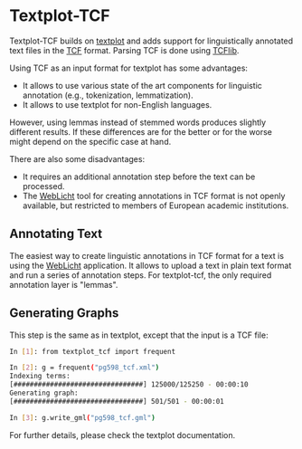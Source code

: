 # Textplot-TCF

Textplot-TCF builds on [textplot](https://github.com/davidmcclure/textplot) and adds support for linguistically annotated text files in the [TCF](http://weblicht.sfs.uni-tuebingen.de/weblichtwiki/index.php/The_TCF_Format) format. Parsing TCF is done using [TCFlib](https://github.com/SeNeReKo/TCFlib).

Using TCF as an input format for textplot has some advantages:

* It allows to use various state of the art components for linguistic annotation (e.g., tokenization, lemmatization).
* It allows to use textplot for non-English languages.

However, using lemmas instead of stemmed words produces slightly different results. If these differences are for the better or for the worse might depend on the specific case at hand.

There are also some disadvantages:

* It requires an additional annotation step before the text can be processed.
* The [WebLicht](https://weblicht.sfs.uni-tuebingen.de/WebLicht-4/) tool for creating annotations in TCF format is not openly available, but restricted to members of European academic institutions.

## Annotating Text

The easiest way to create linguistic annotations in TCF format for a text is using the [WebLicht](https://weblicht.sfs.uni-tuebingen.de/WebLicht-4/) application. It allows to upload a text in plain text format and run a series of annotation steps. For textplot-tcf, the only required annotation layer is "lemmas".

## Generating Graphs

This step is the same as in textplot, except that the input is a TCF file:

```bash
In [1]: from textplot_tcf import frequent

In [2]: g = frequent("pg598_tcf.xml")
Indexing terms:
[################################] 125000/125250 - 00:00:10
Generating graph:
[################################] 501/501 - 00:00:01

In [3]: g.write_gml("pg598_tcf.gml")
```

For further details, please check the textplot documentation.